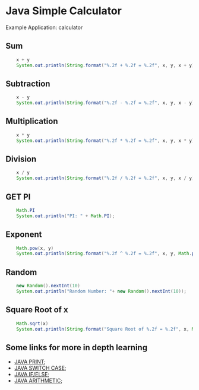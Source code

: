 # Java Simple Calculator
Example Application: calculator

## Sum

```java
	x + y
	System.out.println(String.format("%.2f + %.2f = %.2f", x, y, x + y));
```

## Subtraction

```java
	x - y
	System.out.println(String.format("%.2f - %.2f = %.2f", x, y, x - y));
```

## Multiplication

```java
	x * y
	System.out.println(String.format("%.2f * %.2f = %.2f", x, y, x * y));
```

## Division

```java
	x / y
	System.out.println(String.format("%.2f / %.2f = %.2f", x, y, x / y));
````

## GET PI

```java
	Math.PI
	System.out.println("PI: " + Math.PI);
```

## Exponent

```java
	Math.pow(x, y)
	System.out.println(String.format("%.2f ^ %.2f = %.2f", x, y, Math.pow(x, y)));
```

## Random

```java
	new Random().nextInt(10)
	System.out.println("Random Number: "+ new Random().nextInt(10));
```

## Square Root of x

```java
	Math.sqrt(x)
	System.out.println(String.format("Square Root of %.2f = %.2f", x, Math.sqrt(x)));
```

## Some links for more in depth learning

* [JAVA PRINT](https://github.com/fefong/java_print);
* [JAVA SWITCH CASE](https://github.com/fefong/java_switch);
* [JAVA IF/ELSE](https://github.com/fefong/java_ifElse);
* [JAVA ARITHMETIC](https://github.com/fefong/java_calculator);
